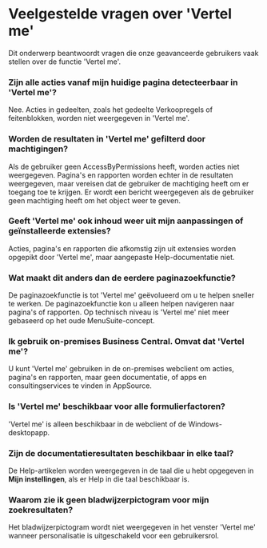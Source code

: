 # Veelgestelde vragen over 'Vertel me'

Dit onderwerp beantwoordt vragen die onze geavanceerde gebruikers vaak stellen over de functie 'Vertel me'.

### Zijn alle acties vanaf mijn huidige pagina detecteerbaar in 'Vertel me'?

Nee. Acties in gedeelten, zoals het gedeelte Verkoopregels of feitenblokken, worden niet weergegeven in 'Vertel me'.

### Worden de resultaten in 'Vertel me' gefilterd door machtigingen?

Als de gebruiker geen AccessByPermissions heeft, worden acties niet weergegeven. Pagina's en rapporten worden echter in de resultaten weergegeven, maar vereisen dat de gebruiker de machtiging heeft om er toegang toe te krijgen. Er wordt een bericht weergegeven als de gebruiker geen machtiging heeft om het object weer te geven.

### Geeft 'Vertel me' ook inhoud weer uit mijn aanpassingen of geïnstalleerde extensies?

Acties, pagina's en rapporten die afkomstig zijn uit extensies worden opgepikt door 'Vertel me', maar aangepaste Help-documentatie niet.

### Wat maakt dit anders dan de eerdere paginazoekfunctie?

De paginazoekfunctie is tot 'Vertel me' geëvolueerd om u te helpen sneller te werken. De paginazoekfunctie kon u alleen helpen navigeren naar pagina's of rapporten. Op technisch niveau is 'Vertel me' niet meer gebaseerd op het oude MenuSuite-concept.

### Ik gebruik on-premises Business Central. Omvat dat 'Vertel me'?

U kunt 'Vertel me' gebruiken in de on-premises webclient om acties, pagina's en rapporten, maar geen documentatie, of apps en consultingservices te vinden in AppSource.

### Is 'Vertel me' beschikbaar voor alle formulierfactoren?

'Vertel me' is alleen beschikbaar in de webclient of de Windows-desktopapp.

### Zijn de documentatieresultaten beschikbaar in elke taal?

De Help-artikelen worden weergegeven in de taal die u hebt opgegeven in **Mijn instellingen**, als er Help in die taal beschikbaar is.

### Waarom zie ik geen bladwijzerpictogram voor mijn zoekresultaten?

Het bladwijzerpictogram wordt niet weergegeven in het venster 'Vertel me' wanneer personalisatie is uitgeschakeld voor een gebruikersrol.
